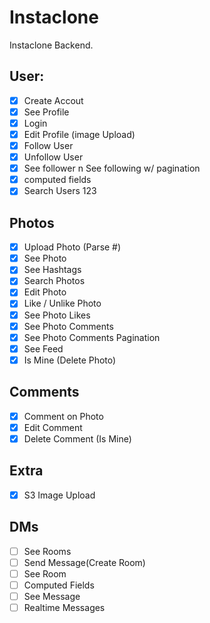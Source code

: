 # Instaclone

Instaclone Backend.

## User:

- [x] Create Accout
- [x] See Profile
- [x] Login
- [x] Edit Profile (image Upload)
- [x] Follow User
- [x] Unfollow User
- [x] See follower n See following w/ pagination
- [x] computed fields
- [x] Search Users
      123

## Photos

- [x] Upload Photo (Parse #)
- [x] See Photo
- [x] See Hashtags
- [x] Search Photos
- [x] Edit Photo
- [x] Like / Unlike Photo
- [x] See Photo Likes
- [x] See Photo Comments
- [x] See Photo Comments Pagination
- [x] See Feed
- [x] Is Mine (Delete Photo)

## Comments

- [x] Comment on Photo
- [x] Edit Comment
- [x] Delete Comment (Is Mine)

## Extra

- [x] S3 Image Upload

## DMs

- [ ] See Rooms
- [ ] Send Message(Create Room)
- [ ] See Room
- [ ] Computed Fields
- [ ] See Message
- [ ] Realtime Messages
